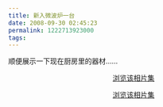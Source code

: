 ```yaml
---
title: 新入微波炉一台
date: 2008-09-30 02:45:23
permalink: 1222713923000
tags: 
---
```


<p>顺便展示一下现在厨房里的器材……</p> <p style="text-align: center;"><a href="http://www.flickr.com/photos/yyqian/sets/72157607601084797/show" target="_blank">浏览该相片集</a></p><simpleflickr set="72157607601084797"/><p style="text-align: center;"><a href="http://www.flickr.com/photos/yyqian/sets/72157607601084797/show" target="_blank">浏览该相片集</a></p>